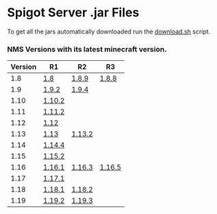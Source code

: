 # Spigot Server .jar Files

To get all the jars automatically downloaded run the [download.sh](../src/commands/download.sh) script.

### NMS Versions with its latest minecraft version.

| Version | R1                                                                                | R2                                                                              | R3                                                                              |
|---------|-----------------------------------------------------------------------------------|---------------------------------------------------------------------------------|---------------------------------------------------------------------------------|
| 1.8     | [1.8](https://cdn.getbukkit.org/spigot/spigot-1.8-R0.1-SNAPSHOT-latest.jar)       | [1.8.9](https://cdn.getbukkit.org/spigot/spigot-1.8.3-R0.1-SNAPSHOT-latest.jar) | [1.8.8](https://cdn.getbukkit.org/spigot/spigot-1.8.8-R0.1-SNAPSHOT-latest.jar) |
| 1.9     | [1.9.2](https://cdn.getbukkit.org/spigot/spigot-1.9.2-R0.1-SNAPSHOT-latest.jar)   | [1.9.4](https://cdn.getbukkit.org/spigot/spigot-1.9.4-R0.1-SNAPSHOT-latest.jar) |                                                                                 |
| 1.10    | [1.10.2](https://cdn.getbukkit.org/spigot/spigot-1.10.2-R0.1-SNAPSHOT-latest.jar) |                                                                                 |                                                                                 |
| 1.11    | [1.11.2](https://cdn.getbukkit.org/spigot/spigot-1.11.2.jar)                      |                                                                                 |                                                                                 |
| 1.12    | [1.12](https://cdn.getbukkit.org/spigot/spigot-1.12.2.jar)                        |                                                                                 |                                                                                 |
| 1.13    | [1.13](https://cdn.getbukkit.org/spigot/spigot-1.13.jar)                          | [1.13.2](https://cdn.getbukkit.org/spigot/spigot-1.13.2.jar)                    |                                                                                 |
| 1.14    | [1.14.4](https://cdn.getbukkit.org/spigot/spigot-1.14.4.jar)                      |                                                                                 |                                                                                 |
| 1.15    | [1.15.2](https://cdn.getbukkit.org/spigot/spigot-1.15.2.jar)                      |                                                                                 |                                                                                 |
| 1.16    | [1.16.1](https://cdn.getbukkit.org/spigot/spigot-1.16.1.jar)                      | [1.16.3](https://cdn.getbukkit.org/spigot/spigot-1.16.3.jar)                    | [1.16.5](https://cdn.getbukkit.org/spigot/spigot-1.16.5.jar)                    |
| 1.17    | [1.17.1](https://download.getbukkit.org/spigot/spigot-1.17.1.jar)                      |                                                                                 |                                                                                 |
| 1.18    | [1.18.1](https://download.getbukkit.org/spigot/spigot-1.18.1.jar)                      |   [1.18.2](https://download.getbukkit.org/spigot/spigot-1.18.2.jar)                                                                              |                                                                                 |
| 1.19 | [1.19.2](https://download.getbukkit.org/spigot/spigot-1.19.2.jar) | [1.19.3](https://download.getbukkit.org/spigot/spigot-1.19.3.jar) |
